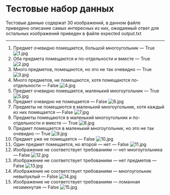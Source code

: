 # Тестовые набор данных
Тестовые данные содержат 30 изображений, в данном файле приведено описание самых интересных из них, ожидаемый ответ для остальных изображений приведен в файле expected output.txt
____
1. Предмет очевидно помещается, большой многоугольник — True
![1.jpg](1.jpg "1.jpg")
2. Оба предмета помещаются и по-отдельности и вместе — True
![2.jpg](2.jpg "2.jpg")
3. Много предметов, помещаются, но это не так очевидно — True
![3.jpg](3.jpg "3.jpg")
4. Много предметов, не помещаются, хотя помещаются по-отдельности — False
![4.jpg](4.jpg "4.jpg")
5. Предмет очевидно помещается, маленький многоугольник — True
![5.jpg](5.jpg "5.jpg")
6. Предмет очевидно не помещается — False
![6.jpg](6.jpg "6.jpg")
7. Предметы не помещаются в маленький многоугольник, хотя каждый из них помещается — False
![7.jpg](7.jpg "7.jpg")
8. Предметы помещаются в маленький многоугольник и по-отдельности и вместе — True
![8.jpg](8.jpg "8.jpg")
9. Предмет помещается в маленький многоугольник, но это не так очевидно — True
![9.jpg](9.jpg "9.jpg")
10. Предмет уже не помещается — False
![10.jpg](10.jpg "10.jpg")
11. Один предмет помещается, но второй — нет — False
![11.jpg](11.jpg "11.jpg")
12. Изображение не соответствует требованиям — нет многоугольника — False
![12.jpg](12.jpg "12.jpg")
13. Изображение не соответствует требованиям — нет предметов — False
![13.jpg](13.jpg "13.jpg")
14. Изображение не соответствует требованиям — многоугольник невыпуклый — False
![14.jpg](14.jpg "14.jpg")
15. Изображение не соответствует требованиям — ломанная незамкнутая — False
![15.jpg](15.jpg "15.jpg")

